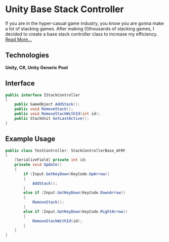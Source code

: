 
# Unity Base Stack Controller
If you are in the hyper-casual game industry, you know you are gonna make a lot of stacking games. After making (!)thousands of stacking games, I decided to create a base stack controller class to increase my efficiency. [Read More...](https://www.github.com/octokatherine)



## Technologies

**Unity, C#, Unity Generic Pool**
  ## Interface

```csharp
public interface IStackController
{
    public GameObject AddStack();
    public void RemoveStack();
    public void RemoveStackWithId(int id);
    public StackUnit GetLastActive();
}

```

## Example Usage

```csharp
public class TestController: StackControllerBase_AFRF
{
    [SerializeField] private int id;
    private void Update()
    {
        if (Input.GetKeyDown(KeyCode.UpArrow))
        {
            AddStack();
        }
        else if (Input.GetKeyDown(KeyCode.DownArrow))
        {
            RemoveStack();
        }
        else if (Input.GetKeyDown(KeyCode.RightArrow))
        {
            RemoveStackWithId(id);
        }
    }
}
```
  
